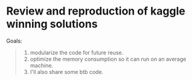 # Review and reproduction of kaggle winning solutions 

Goals:
>1. modularize the code for future reuse.
>2. optimize the memory consumption so it can run on an average machine.
>3. I'll also share some btb code.
